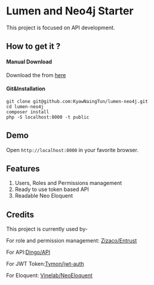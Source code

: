 # Lumen and Neo4j Starter
This project is focused on API development.

## How to get it ?

#### Manual Download
Download the from [here](https://github.com/KyawNaingTun/lumen-neo4j/archive/master.zip)

#### Git&Installation
```
git clone git@github.com:KyawNaingTun/lumen-neo4j.git
cd lumen-neo4j
composer install
php -S localhost:8000 -t public
```

## Demo
Open ```http://localhost:8000``` in your favorite browser.

## Features
1. Users, Roles and Permissions management
2. Ready to use token based API
3. Readable Neo Eloquent


## Credits
This project is currently used by-

For role and permission management: [Zizaco/Entrust](https://github.com/Zizaco/entrust)

For API:[Dingo/API](https://github.com/dingo/api)

For JWT Token:[Tymon/jwt-auth](https://github.com/tymondesigns/jwt-auth)

For Eloquent: [Vinelab/NeoEloquent](https://github.com/Vinelab/NeoEloquent)
